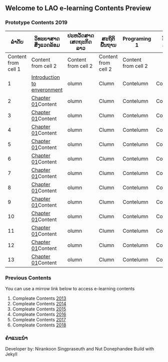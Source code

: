 ## Welcome to LAO e-learning Contents Preview

### Prototype Contents 2019


ລຳດັບ | ວິທະຍາສາດສິ່ງແວດລ້ອມ | ປະຫວັດສາດເສດຖະກິດລາວ | ສະຖິຕິພື້ນຖານ | Programing 1 | ວິຊາລາວສຶກສາ 1
------------ |------------ | ------------- | ------------- | ------------- | -------------
Content from cell 1 | Content from cell 2 | Content from cell 2 | Content from cell 2 | Content from cell 2
1 | [Introduction to enveronment](#)  | olumn | Clumn | Contelumn | Contentlumn
2 | [Chapter 01](#)Content  | olumn | Clumn | Contelumn | Contentlumn
3 | [Chapter 01](#)Content  | olumn | Clumn | Contelumn | Contentlumn
4 | [Chapter 01](#)Content  | olumn | Clumn | Contelumn | Contentlumn
5 | [Chapter 01](#)Content  | olumn | Clumn | Contelumn | Contentlumn
6 | [Chapter 01](#)Content  | olumn | Clumn | Contelumn | Contentlumn
7 | [Chapter 01](#)Content  | olumn | Clumn | Contelumn | Contentlumn
8 | [Chapter 01](#)Content  | olumn | Clumn | Contelumn | Contentlumn
9 | [Chapter 01](#)Content  | olumn | Clumn | Contelumn | Contentlumn
10 | [Chapter 01](#)Content  | olumn | Clumn | Contelumn | Contentlumn
11 | [Chapter 01](#)Content  | olumn | Clumn | Contelumn | Contentlumn
12 | [Chapter 01](#)Content  | olumn | Clumn | Contelumn | Contentlumn
13 | [Chapter 01](#)Content  | olumn | Clumn | Contelumn | Contentlumn

### Previous Contents

You can use a mirrow link below to access e-learning contents
1. Compleate Contents [2013](#)
2. Compleate Contents [2014](#)
3. Compleate Contents [2015](#)
4. Compleate Contents [2016](#)
5. Compleate Contents [2017](#)
6. Compleate Contents [2018](#)

### ຄຳແນະນຳ

Developer by: Nirankoon Singpraseuth
and Nut Donephandee
Build with Jekyll
